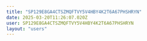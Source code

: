 ```yaml
---
title: "SP129E8GA4CTSZMQFTVY5V4HBY4K2T6A67PHSHRYN"
date: 2025-03-20T11:26:07.020Z
user: SP129E8GA4CTSZMQFTVY5V4HBY4K2T6A67PHSHRYN
layout: "users"
---
```

    